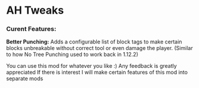 ﻿# AH Tweaks

### Curent Features:
**Better Punching:**
Adds a configurable list of block tags to make certain blocks unbreakable without correct tool or even damage the player. (Similar to how No Tree Punching used to work back in 1.12.2)

You can use this mod for whatever you like :)
Any feedback is greatly appreciated
If there is interest I will make certain features of this mod into separate mods

